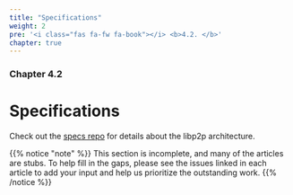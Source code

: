```yaml
---
title: "Specifications"
weight: 2
pre: '<i class="fas fa-fw fa-book"></i> <b>4.2. </b>'
chapter: true
---
```


### Chapter 4.2

# Specifications

Check out the [specs repo](https://github.com/libp2p/specs) for details about the libp2p architecture.

{{% notice "note" %}}
This section is incomplete, and many of the articles are stubs. To help fill in
the gaps, please see the issues linked in each article to add your input and
help us prioritize the outstanding work.
{{% /notice %}}
